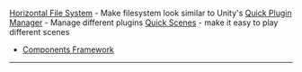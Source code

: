[Horizontal File System](https://godotengine.org/asset-library/asset/2130) - Make filesystem look similar to Unity's
[Quick Plugin Manager](https://godotengine.org/asset-library/asset/1826) - Manage different plugins
[Quick Scenes](https://godotengine.org/asset-library/asset/1460) - make it easy to play different scenes

+ [Components Framework](https://godotengine.org/asset-library/asset/3163)



---